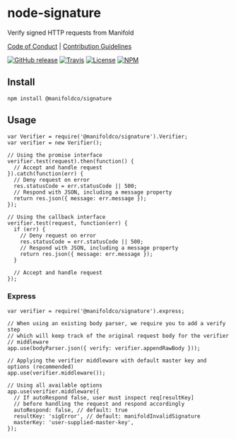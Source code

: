 # node-signature

Verify signed HTTP requests from Manifold

[Code of Conduct](./.github/CONDUCT.md) |
[Contribution Guidelines](./.github/CONTRIBUTING.md)

[![GitHub release](https://img.shields.io/github/tag/manifoldco/node-signature.svg?label=latest)](https://github.com/manifoldco/node-signature/releases) [![Travis](https://img.shields.io/travis/manifoldco/node-signature/master.svg)](https://travis-ci.org/manifoldco/node-signature) [![License](https://img.shields.io/badge/license-BSD-blue.svg)](./LICENSE.md) [![NPM](https://img.shields.io/npm/v/@manifoldco/signature.svg)](https://npmjs.org/package/@manifoldco/signature)

## Install

```
npm install @manifoldco/signature
```

## Usage

```
var Verifier = require('@manifoldco/signature').Verifier;
var verifier = new Verifier();

// Using the promise interface
verifier.test(request).then(function() {
  // Accept and handle request
}).catch(function(err) {
  // Deny request on error
  res.statusCode = err.statusCode || 500;
  // Respond with JSON, including a message property
  return res.json({ message: err.message });
});

// Using the callback interface
verifier.test(request, function(err) {
  if (err) {
    // Deny request on error
    res.statusCode = err.statusCode || 500;
    // Respond with JSON, including a message property
    return res.json({ message: err.message });
  }

  // Accept and handle request
});
```

### Express

```
var verifier = require('@manifoldco/signature').express;

// When using an existing body parser, we require you to add a verify step
// which will keep track of the original request body for the verifier
// middleware
app.use(bodyParser.json({ verify: verifier.appendRawBody }));

// Applying the verifier middleware with default master key and options (recommended)
app.use(verifier.middleware());

// Using all available options
app.use(verifier.middleware({
  // If autoRespond false, user must inspect req[resultKey]
  // before handling the request and respond accordingly
  autoRespond: false, // default: true
  resultKey: 'sigError', // default: manifoldInvalidSignature
  masterKey: 'user-supplied-master-key',
});
```
